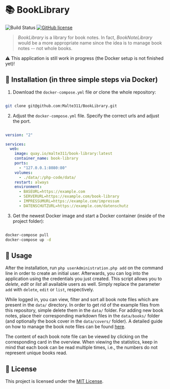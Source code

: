 # :books: BookLibrary

![Build Status](https://travis-ci.com/Malte311/BookLibrary.svg?branch=master)
[![GitHub license](https://img.shields.io/github/license/Malte311/BookLibrary)](https://github.com/Malte311/BookLibrary/blob/master/LICENSE)

> _BookLibrary_ is a library for book notes.
> In fact, _BookNoteLibrary_ would be a more appropriate name since the idea is to manage book notes -- not whole books.

:warning: This application is still work in progress (the Docker setup is not finished yet)!

## :whale: Installation (in three simple steps via Docker)

1. Download the `docker-compose.yml` file _or_ clone the whole repository:

```bash

git clone git@github.com:Malte311/BookLibrary.git

```

2. Adjust the `docker-compose.yml` file. Specify the correct urls and adjust the port.

```yaml

version: "2"

services:
  web:
    image: quay.io/malte311/book-library:latest
    container_name: book-library
    ports:
      - "127.0.0.1:8080:80"
    volumes:
      - ./data/:/php-code/data/
    restart: always
    environment:
      - BASEURL=https://example.com
      - SERVERURL=https://example.com/book-library
      - IMPRESSUMURL=https://example.com/impressum
      - DATENSCHUTZURL=https://example.com/datenschutz

```

3. Get the newest Docker image and start a Docker container (inside of the project folder):

```bash

docker-compose pull
docker-compose up -d

```

## :book: Usage
After the installation, run `php userAdministration.php add` on the command line in order to create an initial user. Afterwards, you can log into the application using the credentials you just created. This script allows you to _delete_, _edit_ or _list_ all available users as well. Simply replace the parameter `add` with `delete`, `edit` or `list`, respectively.

While logged in, you can view, filter and sort all book note files which are present in the `data/` directory. In order to get rid of the example files from this repository, simple delete them in the `data/` folder. For adding new book notes, place their corresponding markdown files in the `data/books/` folder (and optionally the book cover in the `data/covers/` folder). A detailed guide on how to manage the book note files can be found [here](https://github.com/Malte311/BookLibrary/blob/master/src/data/README.md).

The content of each book note file can be viewed by clicking on the corresponding card in the overview. When viewing the statistics, keep in mind that each book can be read multiple times, i.e., the numbers do not represent unique books read.

## :page_facing_up: License

This project is licensed under the [MIT License](https://github.com/Malte311/BookLibrary/blob/master/LICENSE).
